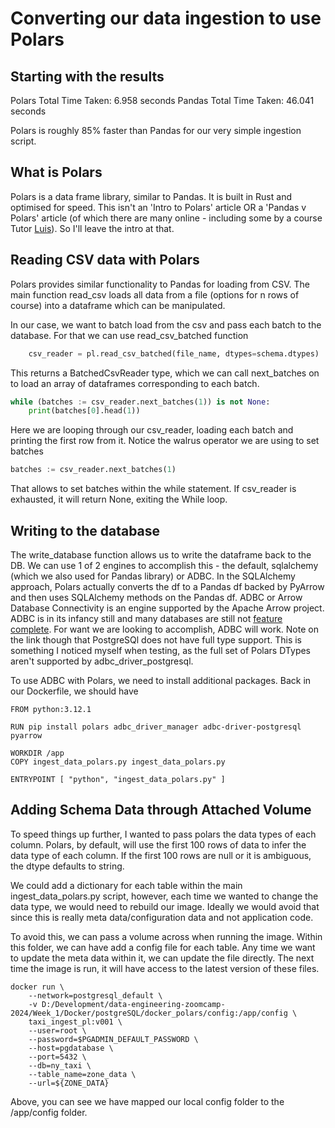 # Converting our data ingestion to use Polars

## Starting with the results
Polars Total Time Taken: 6.958 seconds
Pandas Total Time Taken: 46.041 seconds

Polars is roughly 85% faster than Pandas for our very simple ingestion script. 

## What is Polars
Polars is a data frame library, similar to Pandas. It is built in Rust and optimised for speed. This isn't an 'Intro to Polars' article OR a 'Pandas v Polars' article (of which there are many online - including some by a course Tutor [Luis](https://medium.com/gitconnected/polars-vs-dask-fighting-on-parallel-computing-f2a17a100274)). So I'll leave the intro at that.

## Reading CSV data with Polars
Polars provides similar functionality to Pandas for loading from CSV. The main function read_csv loads all data from a file (options for n rows of course) into a dataframe which can be manipulated. 

In our case, we want to batch load from the csv and pass each batch to the database. For that we can use read_csv_batched  function
```python
    csv_reader = pl.read_csv_batched(file_name, dtypes=schema.dtypes)
```
This returns a BatchedCsvReader type, which we can call next_batches on to load an array of dataframes corresponding to each batch.
```python
while (batches := csv_reader.next_batches(1)) is not None:
    print(batches[0].head(1))
```
Here we are looping through our csv_reader, loading each batch and printing the first row from it. Notice the walrus operator we are using to set batches
```python
batches := csv_reader.next_batches(1)
```
That allows to set batches within the while statement. If csv_reader is exhausted, it will return None, exiting the While loop.

## Writing to the database
The write_database function allows us to write the dataframe back to the DB. We can use 1 of 2 engines to accomplish this - the default, sqlalchemy (which we also used for Pandas library) or ADBC. In the SQLAlchemy approach, Polars actually converts the df to a Pandas df backed by PyArrow and then uses SQLAlchemy methods on the Pandas df. ADBC or Arrow Database Connectivity is an engine supported by the Apache Arrow project. ADBC is in its infancy still and many databases are still not [feature complete](https://arrow.apache.org/adbc/main/driver/status.html). For want we are looking to accomplish, ADBC will work. Note on the link though that PostgreSQl does not have full type support. This is something I noticed myself when testing, as the full set of Polars DTypes aren't supported by adbc_driver_postgresql. 

To use ADBC with Polars, we need to install additional packages. Back in our Dockerfile, we should have
```Docker
FROM python:3.12.1

RUN pip install polars adbc_driver_manager adbc-driver-postgresql pyarrow

WORKDIR /app
COPY ingest_data_polars.py ingest_data_polars.py

ENTRYPOINT [ "python", "ingest_data_polars.py" ]
```

## Adding Schema Data through Attached Volume
To speed things up further, I wanted to pass polars the data types of each column. Polars, by default, will use the first 100 rows of data to infer the data type of each column. If the first 100 rows are null or it is ambiguous, the dtype defaults to string.

We could add a dictionary for each table within the main ingest_data_polars.py script, however, each time we wanted to change the data type, we would need to rebuild our image. Ideally we would avoid that since this is really meta data/configuration data and not application code. 

To avoid this, we can pass a volume across when running the image. Within this folder, we can have add a config file for each table. Any time we want to update the meta data within it, we can update the file directly. The next time the image is run, it will have access to the latest version of these files. 

```Shell
docker run \
    --network=postgresql_default \
    -v D:/Development/data-engineering-zoomcamp-2024/Week_1/Docker/postgreSQL/docker_polars/config:/app/config \
    taxi_ingest_pl:v001 \
    --user=root \
    --password=$PGADMIN_DEFAULT_PASSWORD \
    --host=pgdatabase \
    --port=5432 \
    --db=ny_taxi \
    --table_name=zone_data \
    --url=${ZONE_DATA}     
```

Above, you can see we have mapped our local config folder to the /app/config folder.

